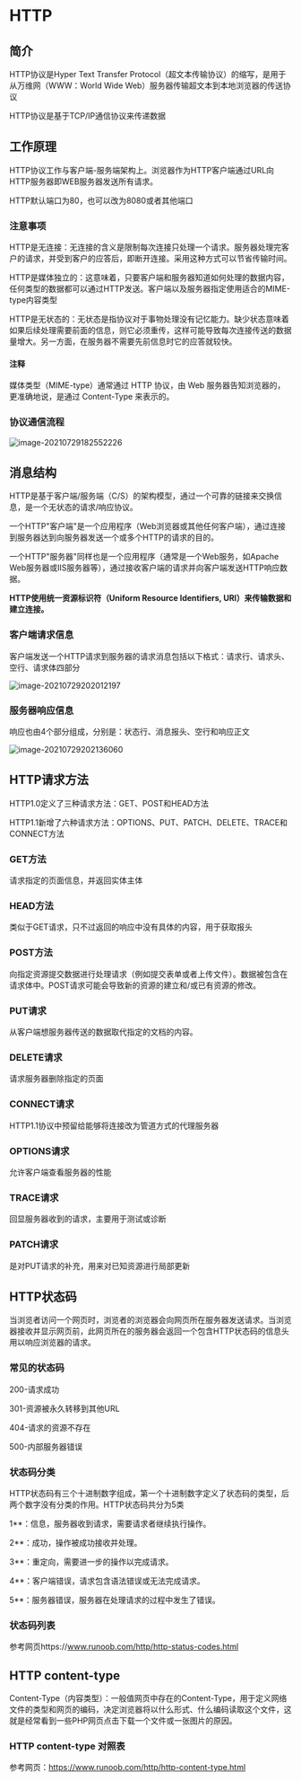 # HTTP

## 简介

HTTP协议是Hyper Text Transfer Protocol（超文本传输协议）的缩写，是用于从万维网（WWW：World Wide Web）服务器传输超文本到本地浏览器的传送协议

HTTP协议是基于TCP/IP通信协议来传递数据

## 工作原理

HTTP协议工作与客户端-服务端架构上。浏览器作为HTTP客户端通过URL向HTTP服务器即WEB服务器发送所有请求。

HTTP默认端口为80，也可以改为8080或者其他端口

### 注意事项

HTTP是无连接：无连接的含义是限制每次连接只处理一个请求。服务器处理完客户的请求，并受到客户的应答后，即断开连接。采用这种方式可以节省传输时间。

HTTP是媒体独立的：这意味着，只要客户端和服务器知道如何处理的数据内容，任何类型的数据都可以通过HTTP发送。客户端以及服务器指定使用适合的MIME-type内容类型

HTTP是无状态的：无状态是指协议对于事物处理没有记忆能力。缺少状态意味着如果后续处理需要前面的信息，则它必须重传，这样可能导致每次连接传送的数据量增大。另一方面，在服务器不需要先前信息时它的应答就较快。

#### 注释

媒体类型（MIME-type）通常通过 HTTP 协议，由 Web 服务器告知浏览器的，更准确地说，是通过 Content-Type 来表示的。

### 协议通信流程

![image-20210729182552226](HTTP.assets/image-20210729182552226.png)

## 消息结构

HTTP是基于客户端/服务端（C/S）的架构模型，通过一个可靠的链接来交换信息，是一个无状态的请求/响应协议。

一个HTTP"客户端"是一个应用程序（Web浏览器或其他任何客户端），通过连接到服务器达到向服务器发送一个或多个HTTP的请求的目的。

一个HTTP"服务器"同样也是一个应用程序（通常是一个Web服务，如Apache Web服务器或IIS服务器等），通过接收客户端的请求并向客户端发送HTTP响应数据。

**HTTP使用统一资源标识符（Uniform Resource Identifiers, URI）来传输数据和建立连接。**

### 客户端请求信息

客户端发送一个HTTP请求到服务器的请求消息包括以下格式：请求行、请求头、空行、请求体四部分

![image-20210729202012197](HTTP.assets/image-20210729202012197.png)

### 服务器响应信息

响应也由4个部分组成，分别是：状态行、消息报头、空行和响应正文

![image-20210729202136060](HTTP.assets/image-20210729202136060.png)

## HTTP请求方法

HTTP1.0定义了三种请求方法：GET、POST和HEAD方法

HTTP1.1新增了六种请求方法：OPTIONS、PUT、PATCH、DELETE、TRACE和CONNECT方法

### GET方法

请求指定的页面信息，并返回实体主体

### HEAD方法

类似于GET请求，只不过返回的响应中没有具体的内容，用于获取报头

### POST方法

向指定资源提交数据进行处理请求（例如提交表单或者上传文件）。数据被包含在请求体中。POST请求可能会导致新的资源的建立和/或已有资源的修改。

### PUT请求

从客户端想服务器传送的数据取代指定的文档的内容。

### DELETE请求

请求服务器删除指定的页面

### CONNECT请求

HTTP1.1协议中预留给能够将连接改为管道方式的代理服务器

### OPTIONS请求

允许客户端查看服务器的性能

### TRACE请求

回显服务器收到的请求，主要用于测试或诊断

### PATCH请求

是对PUT请求的补充，用来对已知资源进行局部更新

## HTTP状态码

​		当浏览者访问一个网页时，浏览者的浏览器会向网页所在服务器发送请求。当浏览器接收并显示网页前，此网页所在的服务器会返回一个包含HTTP状态码的信息头用以响应浏览器的请求。

### 常见的状态码

200-请求成功

301-资源被永久转移到其他URL

404-请求的资源不存在

500-内部服务器错误

### 状态码分类

​		HTTP状态码有三个十进制数字组成，第一个十进制数字定义了状态码的类型，后两个数字没有分类的作用。HTTP状态码共分为5类

1**：信息，服务器收到请求，需要请求者继续执行操作。

2**：成功，操作被成功接收并处理。

3**：重定向，需要进一步的操作以完成请求。

4**：客户端错误，请求包含语法错误或无法完成请求。

5**：服务器错误，服务器在处理请求的过程中发生了错误。

### 状态码列表

参考网页https://www.runoob.com/http/http-status-codes.html

## HTTP content-type

​		Content-Type（内容类型）：一般值网页中存在的Content-Type，用于定义网络文件的类型和网页的编码，决定浏览器将以什么形式、什么编码读取这个文件，这就是经常看到一些PHP网页点击下载一个文件或一张图片的原因。

### HTTP content-type 对照表

参考网页：https://www.runoob.com/http/http-content-type.html
